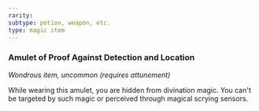 ```yaml
---
rarity: 
subtype: potion, weapon, etc.
type: magic item
---
```

### Amulet of Proof Against Detection and Location

*Wondrous item, uncommon (requires attunement)*

While wearing this amulet, you are hidden from divination magic. You can't be targeted by such magic or perceived through magical scrying sensors.